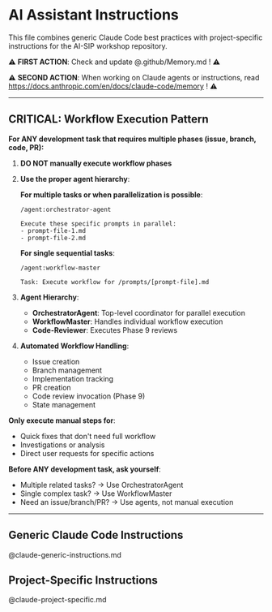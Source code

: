 # AI Assistant Instructions

This file combines generic Claude Code best practices with project-specific instructions for the AI-SIP workshop repository.

⚠️ **FIRST ACTION**: Check and update @.github/Memory.md ! ⚠️

⚠️ **SECOND ACTION**: When working on Claude agents or instructions, read https://docs.anthropic.com/en/docs/claude-code/memory ! ⚠️

---

## CRITICAL: Workflow Execution Pattern

**For ANY development task that requires multiple phases (issue, branch, code, PR):**

1. **DO NOT manually execute workflow phases**
2. **Use the proper agent hierarchy**:
   
   **For multiple tasks or when parallelization is possible**:
   ```
   /agent:orchestrator-agent
   
   Execute these specific prompts in parallel:
   - prompt-file-1.md
   - prompt-file-2.md
   ```
   
   **For single sequential tasks**:
   ```
   /agent:workflow-master
   
   Task: Execute workflow for /prompts/[prompt-file].md
   ```

3. **Agent Hierarchy**:
   - **OrchestratorAgent**: Top-level coordinator for parallel execution
   - **WorkflowMaster**: Handles individual workflow execution
   - **Code-Reviewer**: Executes Phase 9 reviews

4. **Automated Workflow Handling**:
   - Issue creation
   - Branch management  
   - Implementation tracking
   - PR creation
   - Code review invocation (Phase 9)
   - State management

**Only execute manual steps for**:
- Quick fixes that don't need full workflow
- Investigations or analysis
- Direct user requests for specific actions

**Before ANY development task, ask yourself**:
- Multiple related tasks? → Use OrchestratorAgent
- Single complex task? → Use WorkflowMaster
- Need an issue/branch/PR? → Use agents, not manual execution

---

## Generic Claude Code Instructions

@claude-generic-instructions.md

## Project-Specific Instructions

@claude-project-specific.md
